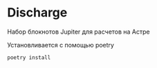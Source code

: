 # Discharge

Набор блокнотов Jupiter для расчетов на Астре

Установливается с помощью poetry
```
poetry install
```